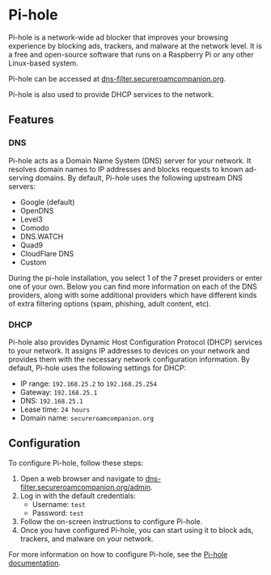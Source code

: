 # Pi-hole

Pi-hole is a network-wide ad blocker that improves your browsing experience by blocking ads, trackers, and malware at the network level. It is a free and open-source software that runs on a Raspberry Pi or any other Linux-based system.

Pi-hole can be accessed at [dns-filter.secureroamcompanion.org](http://dns-filter.secureroamcompanion.org).

Pi-hole is also used to provide DHCP services to the network.

## Features

### DNS

Pi-hole acts as a Domain Name System (DNS) server for your network. It resolves domain names to IP addresses and blocks requests to known ad-serving domains. By default, Pi-hole uses the following upstream DNS servers:

- Google (default)
- OpenDNS
- Level3
- Comodo
- DNS.WATCH
- Quad9
- CloudFlare DNS
- Custom

During the pi-hole installation, you select 1 of the 7 preset providers or enter one of your own. Below you can find more information on each of the DNS providers, along with some additional providers which have different kinds of extra filtering options (spam, phishing, adult content, etc).

### DHCP

Pi-hole also provides Dynamic Host Configuration Protocol (DHCP) services to your network. It assigns IP addresses to devices on your network and provides them with the necessary network configuration information. By default, Pi-hole uses the following settings for DHCP:

- IP range: `192.168.25.2` to `192.168.25.254`
- Gateway: `192.168.25.1`
- DNS: `192.168.25.1`
- Lease time: `24 hours`
- Domain name: `secureroamcompanion.org`

## Configuration

To configure Pi-hole, follow these steps:

1. Open a web browser and navigate to [dns-filter.secureroamcompanion.org/admin](http://dns-filter.secureroamcompanion.org/admin).
2. Log in with the default credentials:
   - Username: `test`
   - Password: `test`
3. Follow the on-screen instructions to configure Pi-hole.
4. Once you have configured Pi-hole, you can start using it to block ads, trackers, and malware on your network.

For more information on how to configure Pi-hole, see the [Pi-hole documentation](https://docs.pi-hole.net/).

